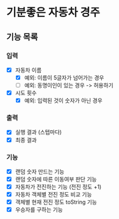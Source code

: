 # 기분좋은 자동차 경주 

## 기능 목록

### 입력
- [x] 자동차 이름
  - [x] 예외: 이름이 5글자가 넘어가는 경우
  - [ ] 예외: 동명이인이 있는 경우 -> 허용하기
- [x] 시도 횟수
  - [x] 예외: 입력된 것이 숫자가 아닌 경우

### 출력
- [x] 실행 결과 (스텝마다)
- [x] 최종 결과

### 기능
- [x] 랜덤 숫자 만드는 기능
- [x] 랜덤 숫자에 따른 이동여부 판단 기능
- [x] 자동차가 전진하는 기능 (전진 정도 +1)
- [x] 자동차 객체별 전진 정도 비교 기능
- [x] 객체별 현재 전진 정도 toString 기능
- [x] 우승자를 구하는 기능